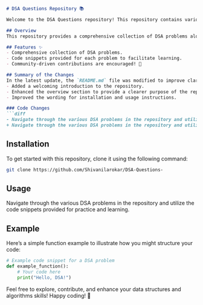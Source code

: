 ```markdown
# DSA Questions Repository 📚

Welcome to the DSA Questions repository! This repository contains various Data Structures and Algorithms (DSA) problems designed to enhance your coding skills and understanding of core concepts. Whether you are preparing for interviews or looking to improve your programming abilities, this repository is a great resource!

## Overview
This repository provides a comprehensive collection of DSA problems along with code snippets to help you practice and enhance your understanding.

## Features ✨
- Comprehensive collection of DSA problems.
- Code snippets provided for each problem to facilitate learning.
- Community-driven contributions are encouraged! 🤝

## Summary of the Changes
In the latest update, the `README.md` file was modified to improve clarity and structure. Key changes include:
- Added a welcoming introduction to the repository.
- Enhanced the overview section to provide a clearer purpose of the repository.
- Improved the wording for installation and usage instructions.

### Code Changes
```diff
- Navigate through the various DSA problems in the repository and utilize the code snippets provided.
+ Navigate through the various DSA problems in the repository and utilize the code snippets provided for practice and learning.
```

## Installation

To get started with this repository, clone it using the following command:
```bash
git clone https://github.com/Shivanilarokar/DSA-Questions-
```

## Usage
Navigate through the various DSA problems in the repository and utilize the code snippets provided for practice and learning.

## Example
Here’s a simple function example to illustrate how you might structure your code:
```python
# Example code snippet for a DSA problem
def example_function():
    # Your code here
    print("Hello, DSA!")
```

Feel free to explore, contribute, and enhance your data structures and algorithms skills! Happy coding! 🎉
```